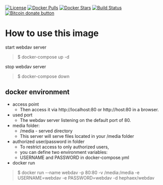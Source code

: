 [![License](https://img.shields.io/badge/license-GPL-blue.svg)](https://raw.githubusercontent.com/hephaex/webdav-docker/master/LICENSE)
[![Docker Pulls](https://img.shields.io/docker/pulls/hephaex/webdav.svg)](https://hub.docker.com/r/hephaex/webdav/)
[![Docker Stars](https://img.shields.io/docker/stars/hephaex/webdav.svg)](https://hub.docker.com/r/hephaex/webdav/)
[![Build Status](https://travis-ci.org/hephaex/webdav-docker.svg?branch=master)](https://travis-ci.org/hephaex/webdav-docker)
[![Bitcoin donate button](https://img.shields.io/badge/bitcoin-donate-yellow.svg)](https://www.coinbase.com/checkouts/16wBMRsdZkNu6Vk7zQetX27aHLnvwusedz)

# How to use this image

start webdav server
> $ docker-compose up -d

stop webdav server
> $ docker-compose down

## docker environment

* access point
  - Then access it via http://localhost:80 or http://host:80 in a browser.
* used port
  - The webdav server listening on the default port of 80.
* media folder:
  - /media - served directory
  - This server will serve files located in your /media folder
* authorized user/password in folder
  - To restrict access to only authorized users, 
  - you can define two environment variables: 
  - USERNAME and PASSWORD in docker-compose.yml
* docker run 
> $ docker run --name webdav -p 80:80 -v /media:/media -e USERNAME=webdav -e PASSWORD=webdav -d hephaex/webdav
